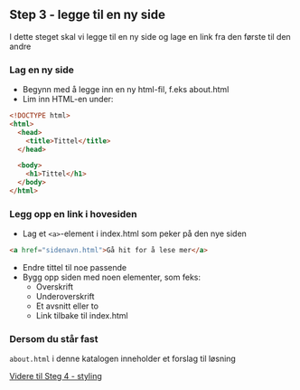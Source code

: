 ## Step 3 - legge til en ny side

I dette steget skal vi legge til en ny side og lage en link fra den første til den andre

### Lag en ny side

- Begynn med å legge inn en ny html-fil, f.eks about.html
- Lim inn HTML-en under:

```html
<!DOCTYPE html>
<html>
  <head>
    <title>Tittel</title>
  </head>

  <body>
    <h1>Tittel</h1>
  </body>
</html>
```

### Legg opp en link i hovesiden

- Lag et `<a>`-element i index.html som peker på den nye siden

```html
<a href="sidenavn.html">Gå hit for å lese mer</a>
```

- Endre tittel til noe passende
- Bygg opp siden med noen elementer, som feks:
  - Overskrift
  - Underoverskrift
  - Et avsnitt eller to
  - Link tilbake til index.html

### Dersom du står fast

`about.html` i denne katalogen inneholder et forslag til løsning

[Videre til Steg 4 - styling](../step-4-styling/README.md)
